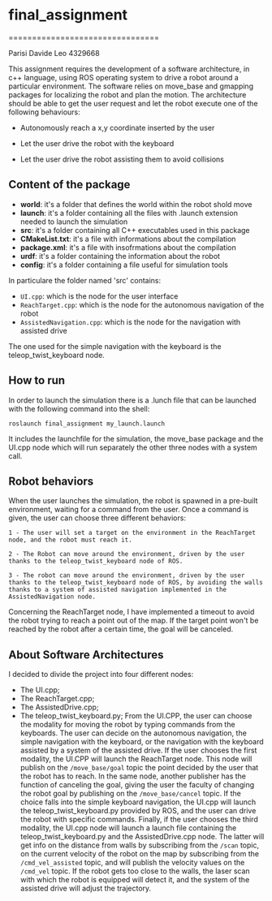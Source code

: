 # final_assignment
================================

Parisi Davide Leo 4329668 

This assignment requires the development of a software architecture, in c++ language, using ROS operating system to drive a robot around a particular environment. The software relies on move_base and gmapping packages for localizing the robot and plan the motion.
The architecture should be able to get the user request and let the robot execute one of the following behaviours:

* Autonomously reach a x,y coordinate inserted by the user

* Let the user drive the robot with the keyboard

* Let the user drive the robot assisting them to avoid collisions

## Content of the package ##

* **world**: it's a folder that defines the world  within the robot shold move
* **launch**: it's a folder containing all the files with .launch extension needed to launch the simulation
* **src**: it's a folder containing all C++ executables used in this package
* **CMakeList.txt**: it's a file with informations about the compilation
* **package.xml**: it's a file with insofrmations about the compilation
* **urdf**: it's a folder containing the information about the robot
* **config**: it's a folder containing a file useful for simulation tools

In particulare the folder named 'src' contains:
- `UI.cpp`:  which is the node for the user interface 
- `ReachTarget.cpp`: which is the node for the autonomous navigation of the robot
- `AssistedNavigation.cpp`: which is the node for the navigation with assisted drive

The one used for the simple navigation with the keyboard is the teleop_twist_keyboard node.

## How to run ##

In order to launch the simulation there is a .lunch file that can be launched with the following command into the shell:

```
roslaunch final_assignment my_launch.launch
```

It includes the launchfile for the simulation, the move_base package and the UI.cpp node which will run separately the other three nodes with a system call.

## Robot behaviors ##

When the user launches the simulation, the robot is spawned in a pre-built environment, waiting for a command from the user. Once a command is given, the user can choose three different behaviors:

```
1 - The user will set a target on the environment in the ReachTarget node, and the robot must reach it.  

2 - The Robot can move around the environment, driven by the user thanks to the teleop_twist_keyboard node of ROS.

3 - The robot can move around the environment, driven by the user thanks to the teleop_twist_keyboard node of ROS, by avoiding the walls thanks to a system of assisted navigation implemented in the AssistedNavigation node.
```

Concerning the ReachTarget node, I have implemented a timeout to avoid the robot trying to reach a point out of the map. If the target point won't be reached by the robot after a certain time, the goal will be canceled.

## About Software Architectures ##
I decided to divide the project into four different nodes: 
* The UI.cpp;
* The ReachTarget.cpp; 
* The AssistedDrive.cpp;
* The teleop_twist_keyboard.py;
From the UI.CPP, the user can choose the modality for moving the robot by typing commands from the keyboards. The user can decide on the autonomous navigation, the simple navigation with the keyboard, or the navigation with the keyboard assisted by a system of the assisted drive. If the user chooses the first modality, the UI.CPP will launch the ReachTarget node. This node will publish on the `/move_base/goal` topic the point decided by the user that the robot has to reach. In the same node, another publisher has the function of canceling the goal, giving the user the faculty of changing the robot goal by publishing on the `/move_base/cancel` topic.
If the choice falls into the simple keyboard navigation, the UI.cpp will launch the teleop_twist_keyboard.py provided by ROS, and the user can drive the robot with specific commands.
Finally, if the user chooses the third modality, the UI.cpp node will launch a launch file containing the teleop_twist_keyboard.py and the AssistedDrive.cpp node. The latter will get info on the distance from walls by subscribing from the `/scan` topic, on the current velocity of the robot on the map by subscribing from the `/cmd_vel_assisted` topic, and will publish the velocity values on the `/cmd_vel` topic. If the robot gets too close to the walls, the laser scan with which the robot is equipped will detect it, and the system of the assisted drive will adjust the trajectory.





